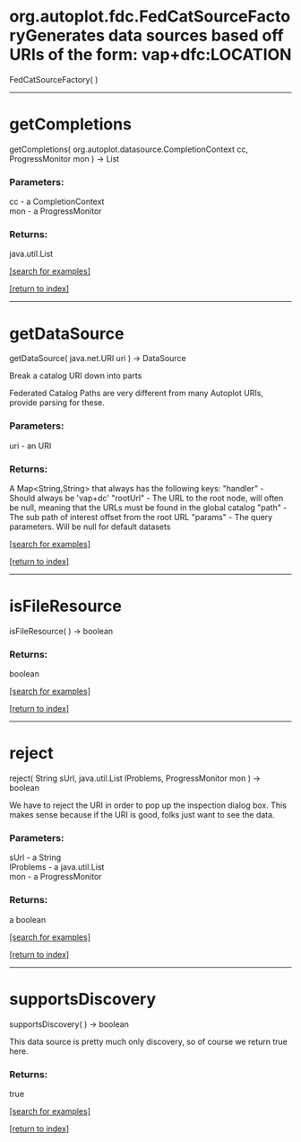 # org.autoplot.fdc.FedCatSourceFactoryGenerates data sources based off URIs of the form: vap+dfc:LOCATION
FedCatSourceFactory( )


***
<a name="getCompletions"></a>
# getCompletions
getCompletions( org.autoplot.datasource.CompletionContext cc, ProgressMonitor mon ) &rarr; List



### Parameters:
cc - a CompletionContext
<br>mon - a ProgressMonitor

### Returns:
java.util.List


<a href="https://github.com/autoplot/dev/search?q=getCompletions&unscoped_q=getCompletions">[search for examples]</a>

<a href="https://github.com/autoplot/documentation/blob/master/javadoc/index-all.md">[return to index]</a>

***
<a name="getDataSource"></a>
# getDataSource
getDataSource( java.net.URI uri ) &rarr; DataSource

Break a catalog URI down into parts
 
 Federated Catalog Paths are very different from many Autoplot URIs,
 provide parsing for these.

### Parameters:
uri - an URI

### Returns:
A Map<String,String> that always has the following keys:
         "handler" - Should always be 'vap+dc'
         "rootUrl" - The URL to the root node, will often be null, meaning that the
                     URLs must be found in the global catalog
         "path"    - The sub path of interest offset from the root URL
         "params"  - The query parameters.  Will be null for default datasets

<a href="https://github.com/autoplot/dev/search?q=getDataSource&unscoped_q=getDataSource">[search for examples]</a>

<a href="https://github.com/autoplot/documentation/blob/master/javadoc/index-all.md">[return to index]</a>

***
<a name="isFileResource"></a>
# isFileResource
isFileResource(  ) &rarr; boolean



### Returns:
boolean


<a href="https://github.com/autoplot/dev/search?q=isFileResource&unscoped_q=isFileResource">[search for examples]</a>

<a href="https://github.com/autoplot/documentation/blob/master/javadoc/index-all.md">[return to index]</a>

***
<a name="reject"></a>
# reject
reject( String sUrl, java.util.List lProblems, ProgressMonitor mon ) &rarr; boolean

We have to reject the URI in order to pop up the inspection dialog box. 
 This makes sense because if the URI is good, folks just want to see the data.

### Parameters:
sUrl - a String
<br>lProblems - a java.util.List
<br>mon - a ProgressMonitor

### Returns:
a boolean


<a href="https://github.com/autoplot/dev/search?q=reject&unscoped_q=reject">[search for examples]</a>

<a href="https://github.com/autoplot/documentation/blob/master/javadoc/index-all.md">[return to index]</a>

***
<a name="supportsDiscovery"></a>
# supportsDiscovery
supportsDiscovery(  ) &rarr; boolean

This data source is pretty much only discovery, so of course we return true here.

### Returns:
true

<a href="https://github.com/autoplot/dev/search?q=supportsDiscovery&unscoped_q=supportsDiscovery">[search for examples]</a>

<a href="https://github.com/autoplot/documentation/blob/master/javadoc/index-all.md">[return to index]</a>

